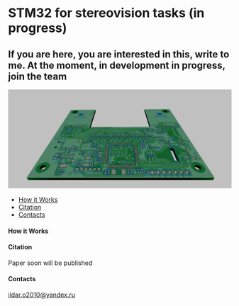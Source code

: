 # STM32 for stereovision tasks (in progress)
## If you are here, you are interested in this, write to me. At the moment, in development in progress, join the team
![alt tag](https://github.com/Ildaron/STM32_stereovision/blob/master/Supplementary_files/PCB_development..bmp "general view")​


-  [How it Works](https://github.com/Ildaron/STM32_stereovision/blob/master/README.md#how-it-works) 
-  [Citation](https://github.com/Ildaron/STM32_stereovision#citation)   
-  [Contacts](https://github.com/Ildaron/STM32_stereovision#contacts)    


#### How it Works  

#### Citation
Paper soon will be published 
#### Contacts
ildar.o2010@yandex.ru   
